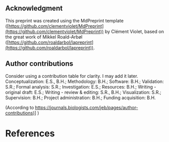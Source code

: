 ## Acknowledgment

This preprint was created using the MdPreprint template ([https://github.com/clementviolet/MdPreprint](https://github.com/clementviolet/MdPreprint)) by Clément Violet, based on the great work of Mikkel Roald-Arbøl ([https://github.com/roaldarbol/lapreprint](https://github.com/roaldarbol/lapreprint)).

## Author contributions

Consider using a contribution table for clarity. I may add it later.
Conceptualization: E.S., B.H.; Methodology: B.H.; Software: B.H.; Validation: S.R.; Formal analysis: S.R.; Investigation: E.S.; Resources: B.H.; Writing - original draft: E.S.; Writing - review \& editing: S.R., B.H.; Visualization: S.R.; Supervision: B.H.; Project administration: B.H.; Funding acquisition: B.H.

(According to [https://journals.biologists.com/jeb/pages/author-contributions)](https://journals.biologists.com/jeb/pages/author-contributions)] )

# References